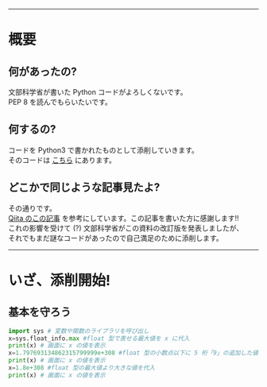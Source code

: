 ___
# 概要
## 何があったの?
文部科学省が書いた Python コードがよろしくないです。  
PEP 8 を読んでもらいたいです。
## 何するの?
コードを Python3 で書かれたものとして添削していきます。  
そのコードは [こちら](https://www.mext.go.jp/content/20200722-mxt_jogai02-100013300_005.pdf) にあります。
## どこかで同じような記事見たよ?
その通りです。  
[Qiita のこの記事](https://qiita.com/nagataaaas/items/ba33c4c4e0df0b5aa0c4) を参考にしています。この記事を書いた方に感謝します!!  
これの影響を受けて (?) 文部科学省がこの資料の改訂版を発表しましたが、  
それでもまだ謎なコードがあったので自己満足のために添削します。
___
# いざ、添削開始!
## 基本を守ろう

```Python
import sys # 変数や関数のライブラリを呼び出し
x=sys.float_info.max #float 型で表せる最大値を x に代入
print(x) # 画面に x の値を表示
x=1.797693134862315799999e+308 #float 型の小数点以下に 5 桁「9」の追加した値を代入
print(x) # 画面に x の値を表示
x=1.8e+308 #float 型の最大値より大きな値を代入
print(x) # 画面に x の値を表示
```
